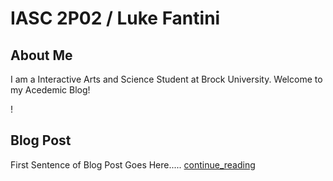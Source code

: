 # IASC 2P02 / Luke Fantini

## About Me

I am a Interactive Arts and Science Student at Brock University. Welcome to my Acedemic Blog!

! [](imagez/download.jpg)

## Blog Post

First Sentence of Blog Post Goes Here..... [continue_reading](blog)
